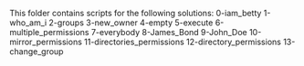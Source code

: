 This folder contains scripts for the following solutions:
                  0-iam_betty
                  1-who_am_i
                  2-groups
                  3-new_owner
                  4-empty
                  5-execute
                  6-multiple_permissions
                  7-everybody
                  8-James_Bond
                  9-John_Doe
                  10-mirror_permissions
                  11-directories_permissions
                  12-directory_permissions
                  13-change_group
